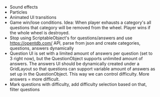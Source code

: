 + Sound effects
+ Particles
+ Animated UI transitions
+ Game win/lose conditions. Idea: When player exhausts a category's all questions that category will be removed from the wheel. Player wins if the whole wheel is destroyed.
+ Stop using ScriptableObject's for questions/answers and use https://opentdb.com/ API, parse from json and create categories, questions, answers dynamically
+ Question UI is set with a limited amount of answers per question (set to 3 right now), but the QuestionObject supports unlimited amount of answers. The answers UI should be dynamically created under a GridLayout so that questions can support variable amount of answers as set up in the QuestionObject. This way we can control difficulty. More answers = more difficult.
+ Mark questions with difficulty, add difficulty selection based on that, filter questions